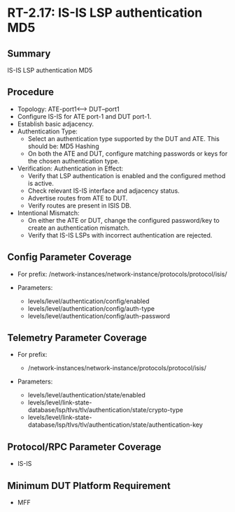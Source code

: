 # RT-2.17: IS-IS LSP authentication MD5

## Summary

IS-IS LSP authentication MD5

## Procedure

* Topology: ATE-port1<—> DUT–port1
* Configure IS-IS for ATE port-1 and DUT port-1. 
* Establish basic adjacency.
* Authentication Type:
    * Select an authentication type supported by the DUT and ATE. This should be:
    MD5 Hashing
    * On both the ATE and DUT, configure matching passwords or keys for the chosen authentication type.
* Verification: Authentication in Effect:
    * Verify that LSP authentication is enabled and the configured method is active. 
    * Check relevant IS-IS interface and adjacency status.
    * Advertise routes from ATE to DUT. 
    * Verify routes are present in ISIS DB.
* Intentional Mismatch:
    * On either the ATE or DUT, change the configured password/key to create an authentication mismatch.
    * Verify that IS-IS LSPs with incorrect authentication are rejected.

## Config Parameter Coverage

* For prefix: /network-instances/network-instance/protocols/protocol/isis/

* Parameters:

    * levels/level/authentication/config/enabled
    * levels/level/authentication/config/auth-type
    * levels/level/authentication/config/auth-password

## Telemetry Parameter Coverage

* For prefix: 

    * /network-instances/network-instance/protocols/protocol/isis/

* Parameters:

    * levels/level/authentication/state/enabled
    * levels/level/link-state-database/lsp/tlvs/tlv/authentication/state/crypto-type
    * levels/level/link-state-database/lsp/tlvs/tlv/authentication/state/authentication-key

## Protocol/RPC Parameter Coverage

* IS-IS


## Minimum DUT Platform Requirement

* MFF
